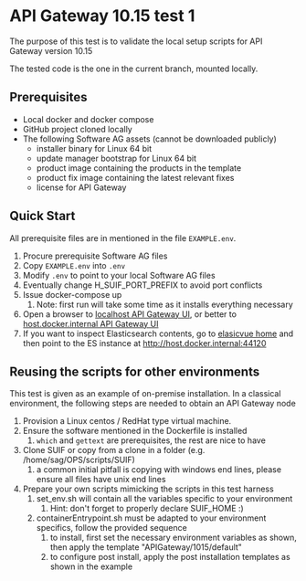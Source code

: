 # API Gateway 10.15 test 1

The purpose of this test is to validate the local setup scripts for API Gateway version 10.15

The tested code is the one in the current branch, mounted locally.

## Prerequisites

- Local docker and docker compose
- GitHub project cloned locally
- The following Software AG assets (cannot be downloaded publicly)
  - installer binary for Linux 64 bit
  - update manager bootstrap for Linux 64 bit
  - product image containing the products in the template
  - product fix image containing the latest relevant fixes
  - license for API Gateway

## Quick Start

All prerequisite files are in mentioned in the file `EXAMPLE.env`.

1. Procure prerequisite Software AG files
2. Copy `EXAMPLE.env` into `.env`
3. Modify `.env` to point to your local Software AG files
4. Eventually change H_SUIF_PORT_PREFIX to avoid port conflicts
5. Issue docker-compose up
   1. Note: first run will take some time as it installs everything necessary
6. Open a browser to [localhost API Gateway UI](http://localhost:44172), or better to [host.docker.internal API Gateway UI](http://host.docker.internal:44172)
7. If you want to inspect Elasticsearch contents, go to [elasicvue home](http://host.docker.internal:44180) and then point to the ES instance at http://host.docker.internal:44120

## Reusing the scripts for other environments

This test is given as an example of on-premise installation. In a classical environment, the following steps are needed to obtain an API Gateway node

1. Provision a Linux centos / RedHat type virtual machine.
2. Ensure the software mentioned in the Dockerfile is installed
   1. `which` and `gettext` are prerequisites, the rest are nice to have
3. Clone SUIF or copy from a clone in a folder (e.g. /home/sag/OPS/scripts/SUIF)
   1. a common initial pitfall is copying with windows end lines, please ensure all files have unix end lines
4. Prepare your own scripts mimicking the scripts in this test harness
   1. set_env.sh will contain all the variables specific to your environment
      1. Hint: don't forget to properly declare SUIF_HOME :)
   2. containerEntrypoint.sh must be adapted to your environment specifics, follow the provided sequence
      1. to install, first set the necessary environment variables as shown, then apply the template "APIGateway/1015/default"
      2. to configure post install, apply the post installation templates as shown in the example
